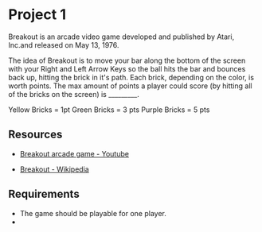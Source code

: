 # Project 1

Breakout is an arcade video game developed and published by Atari, Inc.and released on May 13, 1976.

The idea of Breakout is to move your bar along the bottom of the screen with your Right and Left Arrow Keys so the ball hits the bar and bounces back up, hitting the brick in it's path. Each brick, depending on the color, is worth points. The max amount of points a player could score (by hitting all of the bricks on the screen) is _________.

Yellow Bricks = 1pt 
Green Bricks = 3 pts 
Purple Bricks = 5 pts 

## Resources

* [Breakout arcade game - Youtube](https://www.youtube.com/watch?v=AMUv8KvVt08)

* [Breakout - Wikipedia](https://en.wikipedia.org/wiki/Breakout_(video_game))


 ## Requirements

* The game should be playable for one player.
* 